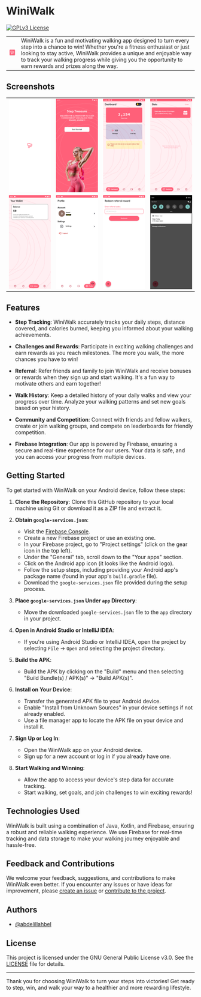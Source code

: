 # WiniWalk
[![GPLv3 License](https://img.shields.io/badge/License-GPL%20v3-yellow.svg)](https://opensource.org/licenses/)

<!-- ![Logo](app/src/main/res/mipmap-xhdpi/ic_launcher.png) -->

<table>
  <tr>
    <td><img src="app/src/main/res/mipmap-xhdpi/ic_launcher.png" alt="Logo"></td>
    <td>WiniWalk is a fun and motivating walking app designed to turn every step into a chance to win! Whether you're a fitness enthusiast or just looking to stay active, WiniWalk provides a unique and enjoyable way to track your walking progress while giving you the opportunity to earn rewards and prizes along the way.</td>
  </tr>
</table>

## Screenshots

<table>
  <tr>
    <td align="center">
      <img src="screenshots/screenshot1.png" width="200" alt="Screenshot 1">
    </td>
    <td align="center">
      <img src="screenshots/screenshot2.png" width="200" alt="Screenshot 2">
    </td>
    <td align="center">
      <img src="screenshots/screenshot3.png" width="200" alt="Screenshot 3">
    </td>
    <td align="center">
      <img src="screenshots/screenshot4.png" width="200" alt="Screenshot 4">
    </td>
  </tr>
  <tr>
    <td align="center">
      <img src="screenshots/screenshot5.png" width="200" alt="Screenshot 5">
    </td>
    <td align="center">
      <img src="screenshots/screenshot6.png" width="200" alt="Screenshot 6">
    </td>
    <td align="center">
      <img src="screenshots/screenshot7.png" width="200" alt="Screenshot 7">
    </td>
    <td align="center">
      <img src="screenshots/screenshot8.png" width="200" alt="Screenshot 8">
    </td>
  </tr>
</table>


## Features

- **Step Tracking**: WiniWalk accurately tracks your daily steps, distance covered, and calories burned, keeping you informed about your walking achievements.

- **Challenges and Rewards**: Participate in exciting walking challenges and earn rewards as you reach milestones. The more you walk, the more chances you have to win!

- **Referral**: Refer friends and family to join WiniWalk and receive bonuses or rewards when they sign up and start walking. It's a fun way to motivate others and earn together!

- **Walk History**: Keep a detailed history of your daily walks and view your progress over time. Analyze your walking patterns and set new goals based on your history.

- **Community and Competition**: Connect with friends and fellow walkers, create or join walking groups, and compete on leaderboards for friendly competition.

- **Firebase Integration**: Our app is powered by Firebase, ensuring a secure and real-time experience for our users. Your data is safe, and you can access your progress from multiple devices.

## Getting Started

To get started with WiniWalk on your Android device, follow these steps:

1. **Clone the Repository**: Clone this GitHub repository to your local machine using Git or download it as a ZIP file and extract it.

2. **Obtain `google-services.json`**:
   - Visit the [Firebase Console](https://console.firebase.google.com/).
   - Create a new Firebase project or use an existing one.
   - In your Firebase project, go to "Project settings" (click on the gear icon in the top left).
   - Under the "General" tab, scroll down to the "Your apps" section.
   - Click on the Android app icon (it looks like the Android logo).
   - Follow the setup steps, including providing your Android app's package name (found in your app's `build.gradle` file).
   - Download the `google-services.json` file provided during the setup process.

3. **Place `google-services.json` Under `app` Directory**:
   - Move the downloaded `google-services.json` file to the `app` directory in your project.

4. **Open in Android Studio or IntelliJ IDEA**:
   - If you're using Android Studio or IntelliJ IDEA, open the project by selecting `File` -> `Open` and selecting the project directory.

5. **Build the APK**:
   - Build the APK by clicking on the "Build" menu and then selecting "Build Bundle(s) / APK(s)" -> "Build APK(s)".

6. **Install on Your Device**:
   - Transfer the generated APK file to your Android device.
   - Enable "Install from Unknown Sources" in your device settings if not already enabled.
   - Use a file manager app to locate the APK file on your device and install it.

7. **Sign Up or Log In**:
   - Open the WiniWalk app on your Android device.
   - Sign up for a new account or log in if you already have one.

8. **Start Walking and Winning**:
   - Allow the app to access your device's step data for accurate tracking.
   - Start walking, set goals, and join challenges to win exciting rewards!

## Technologies Used

WiniWalk is built using a combination of Java, Kotlin, and Firebase, ensuring a robust and reliable walking experience. We use Firebase for real-time tracking and data storage to make your walking journey enjoyable and hassle-free.

## Feedback and Contributions

We welcome your feedback, suggestions, and contributions to make WiniWalk even better. If you encounter any issues or have ideas for improvement, please [create an issue](https://github.com/abdelillahbel/WiniWalkAndroid/issues) or [contribute to the project](https://github.com/abdelillahbel/WiniWalkAndroid/contribute).

## Authors

- [@abdelillahbel](https://www.github.com/abdelillahbel)

## License
This project is licensed under the GNU General Public License v3.0. See the [LICENSE](LICENSE) file for details.

---

Thank you for choosing WiniWalk to turn your steps into victories! Get ready to step, win, and walk your way to a healthier and more rewarding lifestyle.